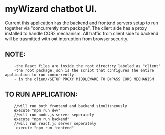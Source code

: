 # myWizard chatbot UI.


Current this application has the backend and frontend servers setup to run together via "concurrently npm package". The client side has a proxy installed to handle CORS mechanism. All traffic from client side to backend will be trasmitted with out interuption from browser security. 

##   NOTE:
        -the React files are inside the root directory labeled as "client"
        -the root package.json is the script that configures the entire application to run concurrently.
        - in the clien//SETUP PROXY MIDDLEWARE TO BYPASS CORS MECHANISM 
    
##   TO RUN APPLICATION:
        //will run both frontend and backend simultaneously 
        execute "npm run dev"
        //will run node.js server seperately
        execute "npm run backend"
        //will run react.js server seperately
         execute "npm run frontend"